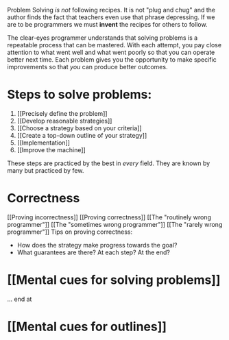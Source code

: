 Problem Solving *is not* following recipes. It is not "plug and chug" and the author finds the fact that teachers even use that phrase depressing. If we are to be programmers we must **invent** the recipes for others to follow. 

The clear-eyes programmer understands that solving problems is a repeatable process that can be mastered. With each attempt, you pay close attention to what went well and what went poorly so that you can operate better next time. Each problem gives you the opportunity to make specific improvements so that *you* can produce better outcomes. 

# Steps to solve problems: 
1. [[Precisely define the problem]]
2. [[Develop reasonable strategies]]
3. [[Choose a strategy based on your criteria]]
4. [[Create a top-down outline of your strategy]]
5. [[Implementation]] 
6. [[Improve the machine]] 

These steps are practiced by the best in *every* field. They are known by many but practiced by few. 

# Correctness
[[Proving incorrectness]]
[[Proving correctness]]
	[[The "routinely wrong programmer"]]
	[[The "sometimes wrong programmer"]]
	[[The "rarely wrong programmer"]]
Tips on proving correctness:
- How does the strategy make progress towards the goal? 
- What guarantees are there? At each step? At the end? 

# [[Mental cues for solving problems]]

... end at 
# [[Mental cues for outlines]]



